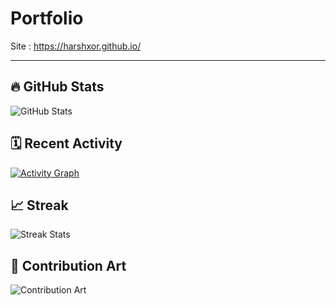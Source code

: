 # Portfolio

Site : https://harshxor.github.io/

---

## 🔥 GitHub Stats
![GitHub Stats](https://github-readme-stats.vercel.app/api?username=HarshXor&show_icons=true&theme=radical)

## 🗓️ Recent Activity
[![Activity Graph](https://github-readme-activity-graph.vercel.app/graph?username=HarshXor&theme=react-dark&area=true)](https://github.com/USERNAME)

## 📈 Streak
![Streak Stats](https://github-readme-streak-stats.herokuapp.com/?user=HarshXor&theme=transparent&border_radius=5)

## 🎨 Contribution Art
![Contribution Art](https://github-profile-3d-contrib.vercel.app/api?username=HarshXor)


<!--
**afrzlfa/afrzlfa** is a ✨ _special_ ✨ repository because its `README.md` (this file) appears on your GitHub profile.

Here are some ideas to get you started:

- 🔭 I’m currently working on ...
- 🌱 I’m currently learning ...
- 👯 I’m looking to collaborate on ...
- 🤔 I’m looking for help with ...
- 💬 Ask me about ...
- 📫 How to reach me: ...
- 😄 Pronouns: ...
- ⚡ Fun fact: ...
-->
